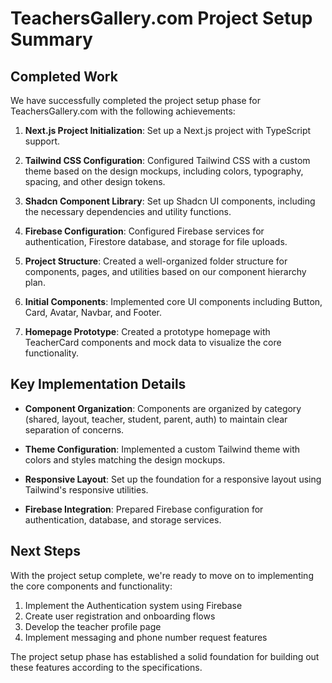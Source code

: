 # TeachersGallery.com Project Setup Summary

## Completed Work

We have successfully completed the project setup phase for TeachersGallery.com with the following achievements:

1. **Next.js Project Initialization**: Set up a Next.js project with TypeScript support.

2. **Tailwind CSS Configuration**: Configured Tailwind CSS with a custom theme based on the design mockups, including colors, typography, spacing, and other design tokens.

3. **Shadcn Component Library**: Set up Shadcn UI components, including the necessary dependencies and utility functions.

4. **Firebase Configuration**: Configured Firebase services for authentication, Firestore database, and storage for file uploads.

5. **Project Structure**: Created a well-organized folder structure for components, pages, and utilities based on our component hierarchy plan.

6. **Initial Components**: Implemented core UI components including Button, Card, Avatar, Navbar, and Footer.

7. **Homepage Prototype**: Created a prototype homepage with TeacherCard components and mock data to visualize the core functionality.

## Key Implementation Details

- **Component Organization**: Components are organized by category (shared, layout, teacher, student, parent, auth) to maintain clear separation of concerns.

- **Theme Configuration**: Implemented a custom Tailwind theme with colors and styles matching the design mockups.

- **Responsive Layout**: Set up the foundation for a responsive layout using Tailwind's responsive utilities.

- **Firebase Integration**: Prepared Firebase configuration for authentication, database, and storage services.

## Next Steps

With the project setup complete, we're ready to move on to implementing the core components and functionality:

1. Implement the Authentication system using Firebase
2. Create user registration and onboarding flows
3. Develop the teacher profile page
4. Implement messaging and phone number request features

The project setup phase has established a solid foundation for building out these features according to the specifications. 